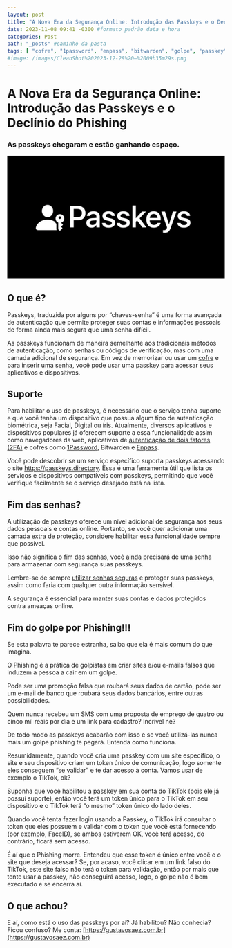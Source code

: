 ```yaml
---
layout: post
title: "A Nova Era da Segurança Online: Introdução das Passkeys e o Declínio do Phishing" #titulo para a barra de enderecos
date: 2023-11-08 09:41 -0300 #formato padrão data e hora
categories: Post
path: "_posts" #caminho da pasta
tags: [ "cofre", "1password", "enpass", "bitwarden", "golpe", "passkey", "phishing" ]
#image: /images/CleanShot%202023-12-28%20—%2009h35m29s.png
---
```


# A Nova Era da Segurança Online: Introdução das Passkeys e o Declínio do Phishing
### As passkeys chegaram e estão ganhando espaço.
![](/images/passkeys.png)

## O que é?
Passkeys, traduzida por alguns por “chaves-senha” é uma forma avançada de autenticação que permite proteger suas contas e informações pessoais de forma ainda mais segura que uma senha difícil.

As passkeys funcionam de maneira semelhante aos tradicionais métodos de autenticação, como senhas ou códigos de verificação, mas com uma camada adicional de segurança. Em vez de memorizar ou usar um [cofre](https://gustavosaez.github.io/tag/cofre) e para inserir uma senha, você pode usar uma passkey para acessar seus aplicativos e dispositivos.

## Suporte
Para habilitar o uso de passkeys, é necessário que o serviço tenha suporte e que você tenha um dispositivo que possua algum tipo de autenticação biométrica, seja Facial, Digital ou íris.
Atualmente, diversos aplicativos e dispositivos populares já oferecem suporte a essa funcionalidade assim como navegadores da web, aplicativos de [autenticação de dois fatores (2FA)](https://gustavosaez.github.io/episódios/2018/09/12/2FA-Like-A-Boss.html) e cofres como [1Password](https://gustavosaez.github.io/post/2022/08/17/configurar-um-cofre-nao-e-tao-dificil-quanto-voce-pensa), Bitwarden e [Enpass](https://gustavosaez.github.io/post/2022/01/29/enpass-um-gerenciador-de-senhas-robusto-e-gratuito.html).

Você pode descobrir se um serviço específico suporta passkeys acessando o site https://passkeys.directory. Essa é uma ferramenta útil que lista os serviços e dispositivos compatíveis com passkeys, permitindo que você verifique facilmente se o serviço desejado está na lista.

## Fim das senhas?
A utilização de passkeys oferece um nível adicional de segurança aos seus dados pessoais e contas online. Portanto, se você quer adicionar uma camada extra de proteção, considere habilitar essa funcionalidade sempre que possível.

Isso não significa o fim das senhas, você ainda precisará de uma senha para armazenar com segurança suas passkeys.

Lembre-se de sempre [utilizar senhas seguras](https://gustavosaez.github.io/post/2023/11/03/como-proteger-suas-informacoes-pessoais-e-evitar-vazamentos-de-dados-dicas-de-seguranca-online) e proteger suas passkeys, assim como faria com qualquer outra informação sensível.

A segurança é essencial para manter suas contas e dados protegidos contra ameaças online.

## Fim do golpe por Phishing!!!
Se esta palavra te parece estranha, saiba que ela é mais comum do que imagina.

O Phishing é a prática de golpistas em criar sites e/ou e-mails falsos que induzem a pessoa a cair em um golpe. 

Pode ser uma promoção falsa que roubará seus dados de cartão, pode ser um e-mail de banco que roubará seus dados bancários, entre outras possibilidades.

Quem nunca recebeu um SMS com uma proposta de emprego de quatro ou cinco mil reais por dia e um link para cadastro? Incrível né?

De todo modo as passkeys acabarão com isso e se você utilizá-las nunca mais um golpe phishing te pegará. Entenda como funciona.

Resumidamente, quando você cria uma passkey com um site específico, o site e seu dispositivo criam um token único de comunicação, logo somente eles conseguem “se validar” e te dar acesso à conta. Vamos usar de exemplo o TikTok, ok?

Suponha que você habilitou a passkey em sua conta do TikTok (pois ele já possui suporte), então você terá um token único para o TikTok em seu dispositivo e o TikTok terá “o mesmo” token único do lado deles.

Quando você tenta fazer login usando a Passkey, o TikTok irá consultar o token que eles possuem e validar com o token que você está fornecendo (por exemplo, FaceID), se ambos estiverem OK, você terá acesso, do contrário, ficará sem acesso.

É aí que o Phishing morre. Entendeu que esse token é único entre você e o site que deseja acessar? Se, por acaso, você clicar em um link falso do TikTok, este site falso não terá o token para validação, então por mais que tente usar a passkey, não conseguirá acesso, logo, o golpe não é bem executado e se encerra aí.

## O que achou?
E aí, como está o uso das passkeys por aí? Já habilitou? Não conhecia? Ficou confuso? Me conta: [https://gustavosaez.com.br](https://gustavosaez.com.br)